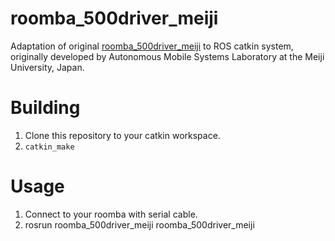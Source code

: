 # roomba_500driver_meiji
Adaptation of original [roomba_500driver_meiji](http://en.osdn.jp/projects/meiji-ros-pkg/) to ROS catkin system, originally developed by Autonomous Mobile Systems Laboratory at the Meiji University, Japan.

# Building
1. Clone this repository to your catkin workspace.
2. `catkin_make`

# Usage
1. Connect to your roomba with serial cable.
2. rosrun roomba_500driver_meiji roomba_500driver_meiji
